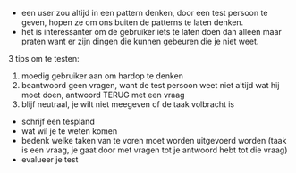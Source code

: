 - een user zou altijd in een pattern denken, door een test persoon te geven, hopen ze om ons buiten de patterns te laten denken.
- het is interessanter om de gebruiker iets te laten doen dan alleen maar praten want er zijn dingen die kunnen gebeuren die je niet weet.

3 tips om te testen:

1. moedig gebruiker aan om hardop te denken
2. beantwoord geen vragen, want de test persoon weet niet altijd wat hij moet doen, antwoord TERUG met een vraag
3. blijf neutraal, je wilt niet meegeven of de taak volbracht is

- schrijf een tespland
- wat wil je te weten komen
- bedenk welke taken van te voren moet worden uitgevoerd worden (taak is een vraag, je gaat door met vragen tot je antwoord hebt tot die vraag)
- evalueer je test
